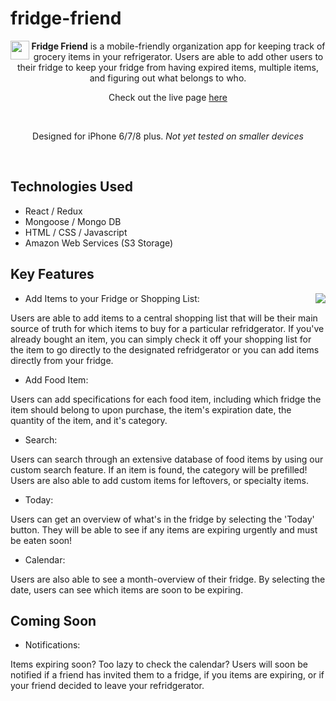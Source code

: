 # fridge-friend

<img align="left" src="https://fridge-friend-seeds.s3-us-west-1.amazonaws.com/fridge.svg" height="30px" width="30px">
  
<p align="center"><b>Fridge Friend</b> is a mobile-friendly organization app for keeping track of grocery items in your refrigerator. Users are able to add other users to their fridge to keep your fridge from having expired items, multiple items, and figuring out what belongs to who.
<br>
<p align="center">Check out the live page <a href="https://fridgefriend-janh.herokuapp.com/">here</a></p>
<br>
<p align="center">Designed for iPhone 6/7/8 plus. <i>Not yet tested on smaller devices</i></p>
<br>
  
## Technologies Used

- React / Redux
- Mongoose / Mongo DB
- HTML / CSS / Javascript
- Amazon Web Services (S3 Storage)

## Key Features
 <img align="right" src="https://fridge-friend-seeds.s3-us-west-1.amazonaws.com/add_item_gif.gif">

- Add Items to your Fridge or Shopping List:

Users are able to add items to a central shopping list that will be their main source of truth for which items to buy for a particular refridgerator. If you've already bought an item, you can simply check it off your shopping list for the item to go directly to the designated refridgerator or you can add items directly from your fridge.

- Add Food Item:

Users can add specifications for each food item, including which fridge the item should belong to upon purchase, the item's expiration date, the quantity of the item, and it's category.

- Search:

Users can search through an extensive database of food items by using our custom search feature. If an item is found, the category will be prefilled! Users are also able to add custom items for leftovers, or specialty items. 

- Today:

Users can get an overview of what's in the fridge by selecting the 'Today' button. They will be able to see if any items are expiring urgently and must be eaten soon!

- Calendar:

Users are also able to see a month-overview of their fridge. By selecting the date, users can see which items are soon to be expiring.

## Coming Soon

- Notifications:

Items expiring soon? Too lazy to check the calendar? Users will soon be notified if a friend has invited them to a fridge, if you items are expiring, or if your friend decided to leave your refridgerator. 
